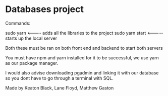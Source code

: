 # Databases project

Commands:

sudo yarn <---- adds all the libraries to the project
sudo yarn start <----- starts up the local server

Both these must be ran on both front end and backend to start both servers

You must have npm and yarn installed for it to be successful, we use yarn as our package manager.

I would also advise downloading pgadmin and linking it with our database so you dont have to go through a terminal with SQL.

Made by Keaton Black, Lane Floyd, Matthew Gaston
